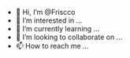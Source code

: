 - 👋 Hi, I’m @Friscco
- 👀 I’m interested in ...
- 🌱 I’m currently learning ...
- 💞️ I’m looking to collaborate on ...
- 📫 How to reach me ...

<!---
Friscco/Friscco is a ✨ special ✨ repository because its `README.md` (this file) appears on your GitHub profile.
You can click the Preview link to take a look at your changes.
--->
